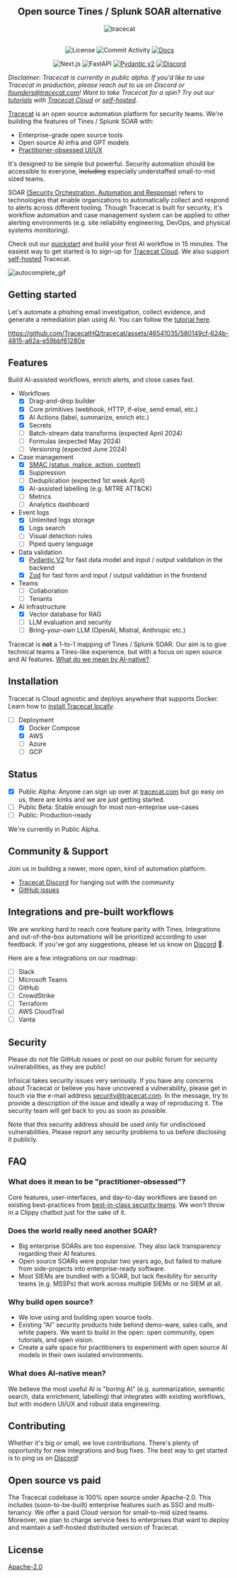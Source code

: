 <div align="center">
  <h2>
    Open source Tines / Splunk SOAR alternative
  </h2>
  <img src="img/banner.svg" alt="tracecat">
</div>

</br>

<div align="center">

  ![License](https://img.shields.io/badge/License-Apache%202.0-blue?style=for-the-badge&logo=apache)
  ![Commit Activity](https://img.shields.io/github/commit-activity/m/TracecatHQ/tracecat?style=for-the-badge&logo=github)
  [![Docs](https://img.shields.io/badge/Docs-available-blue?style=for-the-badge&logoColor=white)](https://docs.tracecat.com)

</div>

<div align="center">

  ![Next.js](https://img.shields.io/badge/next.js-%23000000.svg?style=for-the-badge&logo=next.js&logoColor=white)
  ![FastAPI](https://img.shields.io/badge/FastAPI-005571?style=for-the-badge&logo=fastapi)
  [![Pydantic v2](https://img.shields.io/endpoint?style=for-the-badge&url=https://raw.githubusercontent.com/pydantic/pydantic/main/docs/badge/v2.json)](https://docs.pydantic.dev/latest/contributing/#badges)
  [![Discord](https://img.shields.io/discord/1212548097624903681.svg?style=for-the-badge&logo=discord&logoColor=white)](https://discord.gg/n3GF4qxFU8)

</div>

*Disclaimer: Tracecat is currently in public alpha. If you'd like to use Tracecat in production, please reach out to us on Discord or founders@tracecat.com!*
*Want to take Tracecat for a spin? Try out our [tutorials](https://docs.tracecat.com/quickstart) with [Tracecat Cloud](https://platform.tracecat.com) or [self-hosted](https://docs.tracecat.com/installation).*

[Tracecat](https://tracecat.com) is an open source automation platform for security teams. We're building the features of Tines / Splunk SOAR with:

- Enterprise-grade open source tools
- Open source AI infra and GPT models
- [Practitioner-obsessed UI/UX](#faq)

It's designed to be simple but powerful. Security automation should be accessible to everyone, ~~including~~ especially understaffed small-to-mid sized teams.

SOAR [(Security Orchestration, Automation and Response)](https://www.gartner.com/en/information-technology/glossary/security-orchestration-automation-response-soar) refers to technologies that enable organizations to automatically collect and respond to alerts across different tooling. Though Tracecat is built for security, it's workflow automation and case management system can be applied to other alerting environments (e.g. site reliability engineering, DevOps, and physical systems monitoring).

Check out our [quickstart](https://docs.tracecat.com/quickstart) and build your first AI workflow in 15 minutes.
The easiest way to get started is to sign-up for [Tracecat Cloud](https://platform.tracecat.com).
We also support [self-hosted](https://docs.tracecat.com/installation) Tracecat.

![autocomplete_gif](https://github.com/TracecatHQ/tracecat/assets/46541035/52b822a9-fbd5-4f08-a4ec-54e8fd1b8f02)


## Getting started

Let's automate a phishing email investigation, collect evidence, and generate a remediation plan using AI.
You can follow the [tutorial here](https://docs.tracecat.com/quickstart).

https://github.com/TracecatHQ/tracecat/assets/46541035/580149cf-624b-4815-a62a-e59bbf61280e

## Features

Build AI-assisted workflows, enrich alerts, and close cases fast.

- Workflows
  - [x] Drag-and-drop builder
  - [x] Core primitives (webhook, HTTP, if-else, send email, etc.)
  - [x] AI Actions (label, summarize, enrich etc.)
  - [x] Secrets
  - [ ] Batch-stream data transforms (expected April 2024)
  - [ ] Formulas (expected May 2024)
  - [ ] Versioning (expected June 2024)
- Case management
  - [x] [SMAC (status, malice, action, context)](https://www.rapid7.com/blog/post/2021/02/12/talkin-smac-alert-labeling-and-why-it-matters/)
  - [x] Suppression
  - [ ] Deduplication (expected 1st week April)
  - [x] AI-assisted labelling (e.g. MITRE ATT&CK)
  - [ ] Metrics
  - [ ] Analytics dashboard
- Event logs
  - [x] Unlimited logs storage
  - [x] Logs search
  - [ ] Visual detection rules
  - [ ] Piped query language
- Data validation
  - [x] [Pydantic V2](https://github.com/pydantic/pydantic) for fast data model and input / output validation in the backend
  - [x] [Zod](https://github.com/colinhacks/zod) for fast form and input / output validation in the frontend
- Teams
  - [ ] Collaboration
  - [ ] Tenants
- AI infrastructure
  - [x] Vector database for RAG
  - [ ] LLM evaluation and security
  - [ ] Bring-your-own LLM (OpenAI, Mistral, Anthropic etc.)

Tracecat is **not** a 1-to-1 mapping of Tines / Splunk SOAR. Our aim is to give technical teams a Tines-like experience, but with a focus on open source and AI features. [What do we mean by AI-native?](#what-does-ai-native-mean).

## Installation

Tracecat is Cloud agnostic and deploys anywhere that supports Docker.
Learn how to [install Tracecat locally](https://docs.tracecat.com/installation).

- [ ] Deployment
  - [x] Docker Compose
  - [x] AWS
  - [ ] Azure
  - [ ] GCP

## Status

- [x] Public Alpha: Anyone can sign up over at [tracecat.com](https://tracecat.com) but go easy on us, there are kinks and we are just getting started.
- [ ] Public Beta: Stable enough for most non-enteprise use-cases
- [ ] Public: Production-ready

We're currently in Public Alpha.

## Community & Support

Join us in building a newer, more open, kind of automation platform.

- [Tracecat Discord](https://discord.gg/n3GF4qxFU8) for hanging out with the community
- [GitHub issues](https://github.com/TracecatHQ/tracecat/issues)

## Integrations and pre-built workflows

We are working hard to reach core feature parity with Tines. Integrations and out-of-the-box automations will be prioritized according to user feedback. If you've got any suggestions, please let us know on [Discord](https://discord.gg/n3GF4qxFU8) 🦾.

Here are a few integrations on our roadmap:

- [ ] Slack
- [ ] Microsoft Teams
- [ ] GitHub
- [ ] CrowdStrike
- [ ] Terraform
- [ ] AWS CloudTrail
- [ ] Vanta

## Security

Please do not file GitHub issues or post on our public forum for security vulnerabilities, as they are public!

Infisical takes security issues very seriously. If you have any concerns about Tracecat or believe you have uncovered a vulnerability, please get in touch via the e-mail address security@tracecat.com. In the message, try to provide a description of the issue and ideally a way of reproducing it. The security team will get back to you as soon as possible.

Note that this security address should be used only for undisclosed vulnerabilities. Please report any security problems to us before disclosing it publicly.

## FAQ

### What does it mean to be "practitioner-obsessed"?

Core features, user-interfaces, and day-to-day workflows are based on existing best-practices from [best-in-class security teams](https://medium.com/brexeng/elevating-security-alert-management-using-automation-828004ad596c). We won't throw in a Clippy chatbot just for the sake of it.

### Does the world really need another SOAR?

- Big enterprise SOARs are too expensive. They also lack transparency regarding their AI features.
- Open source SOARs were popular two years ago, but failed to mature from side-projects into enterprise-ready software.
- Most SIEMs are bundled with a SOAR, but lack flexibility for security teams (e.g. MSSPs) that work across multiple SIEMs or no SIEM at all.

### Why build open source?

- We love using and building open source tools.
- Existing "AI" security products hide behind demo-ware, sales calls, and white papers. We want to build in the open: open community, open tutorials, and open vision.
- Create a safe space for practitioners to experiment with open source AI models in their own isolated environments.

### What does AI-native mean?

We believe the most useful AI is "boring AI" (e.g. summarization, semantic search, data enrichment, labelling) that integrates with existing workflows, but with modern UI/UX and robust data engineering.

## Contributing

Whether it's big or small, we love contributions.
There's plenty of opportunity for new integrations and bug fixes.
The best way to get started is to ping us on [Discord](https://discord.gg/n3GF4qxFU8)!

<!-- ALL-CONTRIBUTORS-LIST:START - Do not remove or modify this section -->
<!-- prettier-ignore-start -->
<!-- markdownlint-disable -->

<!-- markdownlint-restore -->
<!-- prettier-ignore-end -->

<!-- ALL-CONTRIBUTORS-LIST:END -->

## Open source vs paid

The Tracecat codebase is 100% open source under Apache-2.0. This includes (soon-to-be-built) enterprise features such as SSO and multi-tenancy. We offer a paid Cloud version for small-to-mid sized teams. Moreover, we plan to charge service fees to enterprises that want to deploy and maintain a self-hosted distributed version of Tracecat.

## License

[Apache-2.0](LICENSE)
